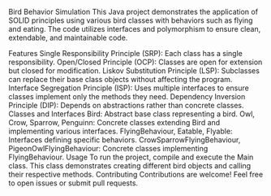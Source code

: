 Bird Behavior Simulation
This Java project demonstrates the application of SOLID principles using various bird classes with behaviors such as flying and eating. The code utilizes interfaces and polymorphism to ensure clean, extendable, and maintainable code.

Features
Single Responsibility Principle (SRP): Each class has a single responsibility.
Open/Closed Principle (OCP): Classes are open for extension but closed for modification.
Liskov Substitution Principle (LSP): Subclasses can replace their base class objects without affecting the program.
Interface Segregation Principle (ISP): Uses multiple interfaces to ensure classes implement only the methods they need.
Dependency Inversion Principle (DIP): Depends on abstractions rather than concrete classes.
Classes and Interfaces
Bird: Abstract base class representing a bird.
Owl, Crow, Sparrow, Penguinn: Concrete classes extending Bird and implementing various interfaces.
FlyingBehaviour, Eatable, Flyable: Interfaces defining specific behaviors.
CrowSparrowFlyingBehaviour, PigeonOwlFlyingBehaviour: Concrete classes implementing FlyingBehaviour.
Usage
To run the project, compile and execute the Main class. This class demonstrates creating different bird objects and calling their respective methods.
Contributing
Contributions are welcome! Feel free to open issues or submit pull requests.
